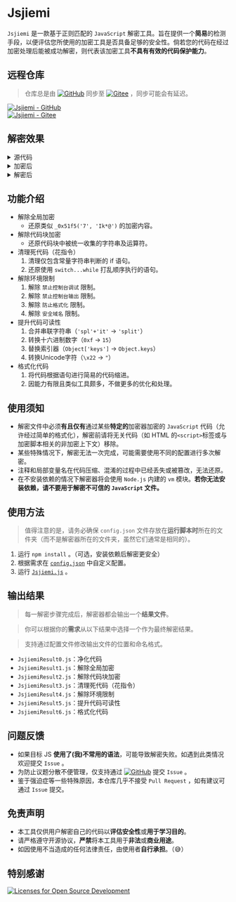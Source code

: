 # Jsjiemi

`Jsjiemi` 是一款基于正则匹配的 `JavaScript` 解密工具。旨在提供一个**简易**的检测手段，以便评估您所使用的加密工具是否具备足够的安全性。倘若您的代码在经过加密处理后能被成功解密，则代表该加密工具**不具有有效的代码保护能力**。

## 远程仓库

> 仓库总是由 [![GitHub](https://img.shields.io/badge/GitHub-181717?style=plastic&logo=Github)](https://github.com/)
> 同步至 [![Gitee](https://img.shields.io/badge/Gitee-C71D23?style=plastic&logo=Gitee)](https://gitee.com/) ，同步可能会有延迟。

[![Jsjiemi - GitHub](https://img.shields.io/badge/GitHub-Jsjiemi-white?logo=Github&labelColor=181717)](https://github.com/NXY666/Jsjiemi.git)<br>
[![Jsjiemi - Gitee](https://img.shields.io/badge/Gitee-Jsjiemi-white?logo=Gitee&labelColor=C71D23)](https://gitee.com/NXY666/Jsjiemi.git)

## 解密效果

<details><summary>源代码</summary>

```javascript
function cancelMacWithUserNameAndMac(userId, userMac, trid) {
	var test = confirm("关闭无感认证后,只能在设备本机上再次开启!");
	if (test) {
		AuthInterFace.cancelMacWithUserNameAndMac(userId, userMac, function (data) {
			if (data.result == 'success') {
				//$("#"+trid).hide();
				//$("#autoMacNumTip").html($("#autoMacNumTip").html()-1);
				var userIndex = getQueryStringByName("userIndex");
				AuthInterFace.freshOnlineUserInfo(userIndex, function (freshOnline) {
					getTime = 1;
					fillData();
				});
			} else {
				alert(data.message);
			}
		});
	}
}
```

</details> 
<details><summary>加密后</summary>

> 已省略全局解密函数

> 为方便对比已进行格式化处理

```javascript
function cancelMacWithUserNameAndMac(_0x1437f8, _0x17c421, _0x18daca) {
	var _0x18d784 = {
		'OGRic': '4|2|6|8|0|5|7|3|9|1',
		'AAvHe': function (_0x4a9629, _0x140a6c) {
			return _0x4a9629(_0x140a6c);
		},
		'wIUwe': 'margin-left',
		'TQJfu': '#loginFrameLogofood_hk_2',
		'Ussjm': function (_0x3a631e, _0x5a538a) {
			return _0x3a631e - _0x5a538a;
		},
		'mwhyn': function (_0x5c1515, _0x3e12d0) {
			return _0x5c1515 * _0x3e12d0;
		},
		'eMmnc': '#hk_margin_left_1',
		'pROLs': _0x64f0('9c5', 'DWlJ'),
		'RtPyd': function (_0x1a2925, _0x3178e2) {
			return _0x1a2925(_0x3178e2);
		},
		'ktmyn': _0x64f0('9c6', 'NMy2'),
		'gxaAs': 'width',
		'QzLeH': function (_0x52c760, _0x2740a1) {
			return _0x52c760(_0x2740a1);
		},
		'MhTAi': _0x64f0('9c7', '*6xD'),
		'FkPFD': '#leftId',
		'izkEP': _0x64f0('9c8', 'a5h*'),
		'qjdIA': function (_0x2af297, _0xb650bb) {
			return _0x2af297 * _0xb650bb;
		},
		'feKqI': function (_0x1f7f78, _0x596751) {
			return _0x1f7f78 === _0x596751;
		},
		'hmFcx': 'yhlbV',
		'lNkRh': function (_0x16de55) {
			return _0x16de55();
		},
		'mGvzI': _0x64f0('9c9', 'hSvn'),
		'mjXUQ': function (_0x112f06, _0x404547) {
			return _0x112f06 - _0x404547;
		},
		'dKWSL': function (_0x5dba1c, _0x2b83a9) {
			return _0x5dba1c(_0x2b83a9);
		},
		'oOHzr': function (_0x3e2c53, _0x4c0c40) {
			return _0x3e2c53 - _0x4c0c40;
		},
		'KnyVW': function (_0x1a0714, _0x336008) {
			return _0x1a0714(_0x336008);
		},
		'oJrGK': function (_0x3f8456, _0x1ddba4) {
			return _0x3f8456 / _0x1ddba4;
		},
		'hQFPI': function (_0xd930d9, _0x1db4bd) {
			return _0xd930d9 - _0x1db4bd;
		},
		'EZHrV': function (_0x5ab773, _0x3893c7) {
			return _0x5ab773(_0x3893c7);
		},
		'lMeUM': function (_0x34d463, _0x4d6b7b) {
			return _0x34d463 - _0x4d6b7b;
		},
		'aycWe': function (_0x58ef0e, _0x3891ab) {
			return _0x58ef0e - _0x3891ab;
		},
		'lKwci': _0x64f0('9ca', 'OJFQ'),
		'ZkOVs': function (_0x4a6dbd, _0x4542cb) {
			return _0x4a6dbd - _0x4542cb;
		},
		'zyJTu': function (_0x5e1b93, _0x446452) {
			return _0x5e1b93 / _0x446452;
		},
		'vjWbs': function (_0x2575e0, _0x11c14c) {
			return _0x2575e0 / _0x11c14c;
		},
		'NFCIT': _0x64f0('9cb', 'Zg5['),
		'dsuhf': function (_0x89f937, _0x597b3f) {
			return _0x89f937 + _0x597b3f;
		},
		'ncXTx': function (_0x12a7de, _0x22e70b) {
			return _0x12a7de > _0x22e70b;
		},
		'lPPfO': function (_0x275710, _0x5a84db) {
			return _0x275710(_0x5a84db);
		},
		'JBQXr': function (_0x287953, _0x123071, _0x2eab92) {
			return _0x287953(_0x123071, _0x2eab92);
		},
		'AMUoZ': _0x64f0('9cc', 'NMy2'),
		'OzLtF': _0x64f0('9cd', 'DWlJ'),
		'TBrqo': 'userIndex',
		'zaUUW': function (_0x43ad2d, _0x154b85) {
			return _0x43ad2d !== _0x154b85;
		},
		'GJkAC': _0x64f0('9ce', 'gS57'),
		'uJjdS': _0x64f0('9cf', 'y@FJ'),
		'GKNWk': function (_0x446ff5, _0x613452) {
			return _0x446ff5 !== _0x613452;
		},
		'PcETE': _0x64f0('9d0', 'tkAR')
	};
	var _0x3c08d6 = _0x18d784[_0x64f0('9d1', 'HmCh')](confirm, _0x18d784[_0x64f0('9d2', ')rYM')]);
	if (_0x3c08d6) {
		if (_0x18d784[_0x64f0('9d3', 'y@FJ')](_0x64f0('9d4', '7#T0'), _0x18d784['PcETE'])) {
			var _0x2cfb1e = _0x18d784[_0x64f0('9d5', 'a5h*')][_0x64f0('9d6', 'z1V4')]('|'), _0x234a2d = 0x0;
			while (!![]) {
				switch (_0x2cfb1e[_0x234a2d++]) {
					case'0':
						_0x18d784[_0x64f0('9d7', 'fv0b')]($, _0x64f0('9d8', 'A4bS'))[_0x64f0('9d9', '*E$X')](_0x18d784['wIUwe'], $marginLeft - 0x64);
						continue;
					case'1':
						$(_0x18d784[_0x64f0('9da', '7zoT')])[_0x64f0('871', 'G%jM')]('margin-left', _0x18d784['Ussjm'](0xc8, _0x18d784['mwhyn']($body, 0.1)));
						continue;
					case'2':
						_0x18d784[_0x64f0('9db', 'TR]&')]($, _0x18d784['eMmnc'])['css'](_0x18d784['pROLs'], $marginLeft);
						continue;
					case'3':
						_0x18d784[_0x64f0('9dc', 'JsoZ')]($, _0x18d784['ktmyn'])['css'](_0x18d784[_0x64f0('9dd', 'nO3k')], $width);
						continue;
					case'4':
						if ($marginLeft < 0x6e) {
							$marginLeft = 0x6e;
						}
						continue;
					case'5':
						_0x18d784[_0x64f0('9de', 'Zg5[')]($, _0x18d784['ktmyn'])['css'](_0x64f0('9df', 'xViR'), $marginLeft);
						continue;
					case'6':
						_0x18d784[_0x64f0('9e0', 'xViR')]($, _0x18d784[_0x64f0('9e1', '8Vu)')])['css'](_0x18d784[_0x64f0('9e2', '(DaA')], $marginLeft);
						continue;
					case'7':
						$(_0x18d784[_0x64f0('9e3', 't7O$')])['css'](_0x64f0('9e4', 'HmCh'), $width);
						continue;
					case'8':
						$(_0x18d784[_0x64f0('9e5', '8Vu)')])[_0x64f0('289', 'hSvn')](_0x64f0('9e6', 'OJFQ'), $marginLeft - 0x6e);
						continue;
					case'9':
						$(_0x18d784['izkEP'])[_0x64f0('26f', 'fv0b')](_0x18d784['wIUwe'], 0xc8 - _0x18d784[_0x64f0('9e7', 'kUYz')]($body, 0.1));
						continue;
				}
				break;
			}
		} else {
			AuthInterFace[_0x64f0('9e8', 'j510')](_0x1437f8, _0x17c421, function (_0x2380dc) {
				var _0x3d57b1 = {
					'MfrKs': function (_0x423e2b, _0x595c7e) {
						return _0x18d784[_0x64f0('9e9', 'hY8M')](_0x423e2b, _0x595c7e);
					},
					'riefY': _0x18d784[_0x64f0('9ea', '8Vu)')],
					'XnjaP': function (_0x154812, _0x17b089) {
						return _0x18d784[_0x64f0('9eb', '4Ats')](_0x154812, _0x17b089);
					},
					'BtknR': function (_0x4afb84, _0x199c9f) {
						return _0x18d784[_0x64f0('9ec', 'DWlJ')](_0x4afb84, _0x199c9f);
					},
					'qyGnJ': function (_0x489a77, _0x12aaa3) {
						return _0x18d784[_0x64f0('9ed', 'Bk0K')](_0x489a77, _0x12aaa3);
					},
					'AFDMo': function (_0x4abfba, _0x219d81) {
						return _0x18d784[_0x64f0('9eb', '4Ats')](_0x4abfba, _0x219d81);
					},
					'mPxnb': function (_0x3693d8, _0x598331) {
						return _0x18d784['lPPfO'](_0x3693d8, _0x598331);
					},
					'eoqvl': function (_0x24b619, _0xfe706) {
						return _0x18d784[_0x64f0('9ee', 'NMy2')](_0x24b619, _0xfe706);
					},
					'YICcj': '</div><div\x20class=\x27secondLine\x27>小时</div>',
					'sUjOF': function (_0x1661d8, _0x395e79, _0x34d552) {
						return _0x18d784['JBQXr'](_0x1661d8, _0x395e79, _0x34d552);
					}
				};
				if (_0x18d784[_0x64f0('9ef', 'JsoZ')](_0x18d784['AMUoZ'], _0x18d784['OzLtF'])) {
					limit = limit[_0x64f0('9f0', 'FBUA')](0x0, limit[_0x64f0('9f1', 'EeGR')]('B'));
					limit = _0x3d57b1[_0x64f0('9f2', 'kUYz')](limit, 0x400) + 'KB';
				} else {
					if (_0x2380dc['result'] == _0x64f0('9f3', 'hSvn')) {
						var _0x36923d = getQueryStringByName(_0x18d784[_0x64f0('9f4', 'fv0b')]);
						AuthInterFace[_0x64f0('9f5', '3Pmi')](_0x36923d, function (_0x5c66cc) {
							if (_0x18d784[_0x64f0('9f6', '(DaA')](_0x18d784['hmFcx'], 'IAutA')) {
								var _0x130c29 = _0x3d57b1['riefY']['split']('|'), _0x5d6347 = 0x0;
								while (!![]) {
									switch (_0x130c29[_0x5d6347++]) {
										case'0':
											var _0x2d9053 = _0x3d57b1[_0x64f0('9f7', '3Pmi')](theTime2, '');
											continue;
										case'1':
											if (_0x3d57b1['BtknR'](_0x2d9053[_0x64f0('9f8', 'Q((!')]('.'), -0x1)) {
												_0x2d9053 = _0x2d9053['substring'](0x0, _0x2d9053['indexOf']('.'));
											}
											continue;
										case'2':
											if (_0x3d57b1[_0x64f0('9f9', 'j510')](_0x542dd2, 0x0)) {
												_0x2d9053 = _0x3d57b1[_0x64f0('9fa', '7zoT')](_0x3d57b1[_0x64f0('9fb', '8Vu)')](parseInt, _0x2d9053), _0x542dd2);
											}
											continue;
										case'3':
											result = _0x3d57b1['AFDMo'](_0x3d57b1[_0x64f0('9fc', '7#T0')]('<div\x20class=\x27firstLine\x27>', _0x2d9053), _0x3d57b1['YICcj']);
											continue;
										case'4':
											var _0x542dd2 = _0x3d57b1[_0x64f0('9fd', 'kUYz')](fomatFloat, _0x3d57b1[_0x64f0('9fe', '(DaA')](_0x3d57b1[_0x64f0('9ff', 'Lclw')](parseInt, theTime1), 0x3c), 0x1);
											continue;
									}
									break;
								}
							} else {
								getTime = 0x1;
								_0x18d784[_0x64f0('a00', 'xViR')](fillData);
							}
						});
					} else {
						if (_0x18d784[_0x64f0('a01', 'DWlJ')](_0x18d784[_0x64f0('a02', 'hSvn')], _0x18d784[_0x64f0('a03', '*6xD')])) {
							var _0x529cc9 = _0x18d784[_0x64f0('a04', 'A4bS')][_0x64f0('a05', 'EeGR')]('|'),
								_0x5cbedb = 0x0;
							while (!![]) {
								switch (_0x529cc9[_0x5cbedb++]) {
									case'0':
										_0x18d784[_0x64f0('a06', 'wpSi')]($, _0x64f0('a07', 'tUE5'))[_0x64f0('894', 'nO3k')](_0x18d784[_0x64f0('a08', 'Lclw')], _0x18d784[_0x64f0('a09', 'F[EM')](_0x18d784[_0x64f0('a0a', 'F[EM')]($body, 0x384) / 0x2, 0xfa));
										continue;
									case'1':
										_0x18d784[_0x64f0('a0b', 'tkAR')]($, '#divPop')['css'](_0x18d784[_0x64f0('a0c', 'fv0b')], _0x18d784['oOHzr'](_0x18d784[_0x64f0('a0d', '3Pmi')]($body, 0x384) / 0x2, 0xfa));
										continue;
									case'2':
										_0x18d784['KnyVW']($, _0x64f0('a0e', ')rYM'))['css'](_0x18d784[_0x64f0('a0f', 'G%jM')], _0x18d784[_0x64f0('a10', 'wpSi')](_0x18d784[_0x64f0('a11', 'hSvn')]($body, 0x384), 0x2) - 0xfa);
										continue;
									case'3':
										_0x18d784['EZHrV']($, _0x64f0('a12', 'G%jM'))[_0x64f0('4ed', '4Ats')](_0x64f0('a13', 'xViR'), _0x18d784[_0x64f0('a14', 'FBUA')](_0x18d784[_0x64f0('a15', 'Zg5[')](_0x18d784['aycWe']($body, 0x384), 0x2), 0xfa));
										continue;
									case'4':
										$(_0x18d784[_0x64f0('a16', '4Ats')])['css'](_0x18d784['wIUwe'], _0x18d784[_0x64f0('a17', 'hSvn')](_0x18d784[_0x64f0('a18', 'Lclw')](_0x18d784[_0x64f0('a19', 'm*Jj')]($body, 0x384), 0x2), 0xd2));
										continue;
								}
								break;
							}
						} else {
							alert(_0x2380dc[_0x64f0('868', 'xViR')]);
						}
					}
				}
			});
		}
	}
}
```

</details>
<details><summary>解密后</summary>

> 为方便对比已进行格式化处理

```javascript
function cancelMacWithUserNameAndMac(_0x1437f8, _0x17c421, _0x18daca) {
	var _0x3c08d6 = confirm('关闭无感认证后,只能在设备本机上再次开启!');
	if (_0x3c08d6) {
		AuthInterFace.cancelMacWithUserNameAndMac(_0x1437f8, _0x17c421, function (_0x2380dc) {
			if (_0x2380dc.result == 'success') {
				var _0x36923d = getQueryStringByName('userIndex');
				AuthInterFace.freshOnlineUserInfo(_0x36923d, function (_0x5c66cc) {
					getTime = 1;
					fillData();
				});
			} else {
				alert(_0x2380dc.message);
			}
		});
	}
}
```

</details>

## 功能介绍

* 解除全局加密
    * 还原类似 `_0x51f5('7', 'Ik*@')` 的加密内容。
* 解除代码块加密
    * 还原代码块中被统一收集的字符串及运算符。
* 清理死代码（花指令）
    1. 清理仅包含常量字符串判断的 if 语句。
    2. 还原使用 `switch...while` 打乱顺序执行的语句。
* 解除环境限制
    1. 解除 `禁止控制台调试` 限制。
    2. 解除 `禁止控制台输出` 限制。
    3. 解除 `防止格式化` 限制。
    4. 解除 `安全域名` 限制。
* 提升代码可读性
    1. 合并串联字符串（`'spl'+'it'` → `'split'`）
    2. 转换十六进制数字（`0xf` → `15`）
    3. 替换索引器（`Object['keys']` → `Object.keys`）
    4. 转换Unicode字符（`\x22` → `"`）
* 格式化代码
    1. 将代码根据语句进行简易的代码缩进。
    2. 因能力有限且类似工具颇多，不做更多的优化和处理。

## 使用须知
* 解密文件中必须**有且仅有**通过某些**特定的**加密器加密的 `JavaScript` 代码（允许经过简单的格式化），解密前请将无关代码（如 HTML 的`<script>`标签或与加密脚本相关的非加密上下文）移除。
* 某些特殊情况下，解密无法一次完成，可能需要使用不同的配置进行多次解密。
* 注释和局部变量名在代码压缩、混淆的过程中已经丢失或被篡改，无法还原。
* 在不安装依赖的情况下解密器将会使用 `Node.js` 内建的 `vm` 模块。**若你无法安装依赖，请不要用于解密不可信的 `JavaScript` 文件。**

## 使用方法

> 值得注意的是，请务必确保 `config.json` 文件存放在**运行脚本时**所在的文件夹（而不是解密器所在的文件夹，虽然它们通常是相同的）。

1. 运行 `npm install` 。（可选，安装依赖后解密更安全）
2. 根据需求在 [`config.json`](/config.json) 中自定义配置。
3. 运行 [`Jsjiemi.js`](/Jsjiemi.js) 。

## 输出结果

> 每一解密步骤完成后，解密器都会输出一个**结果文件**。

> 你可以根据你的**需求**从以下结果中选择一个作为最终解密结果。

> 支持通过配置文件修改输出文件的位置和命名格式。

* `JsjiemiResult0.js`：净化代码
* `JsjiemiResult1.js`：解除全局加密
* `JsjiemiResult2.js`：解除代码块加密
* `JsjiemiResult3.js`：清理死代码（花指令）
* `JsjiemiResult4.js`：解除环境限制
* `JsjiemiResult5.js`：提升代码可读性
* `JsjiemiResult6.js`：格式化代码

## 问题反馈

* 如果目标 JS **使用了(我)不常用的语法**，可能导致解密失败。如遇到此类情况欢迎提交 `Issue` 。
* 为防止议题分散不便管理，仅支持通过 [![GitHub](https://img.shields.io/badge/GitHub-181717?style=plastic&logo=Github)](https://github.com/) 提交 `Issue` 。
* 鉴于强迫症等一些特殊原因，本仓库几乎不接受 `Pull Request` ，如有建议可通过 `Issue` 提交。

## 免责声明

* 本工具仅供用户解密自己的代码以**评估安全性**或**用于学习目的**。
* 请严格遵守开源协议，**严禁**将本工具用于**非法**或**商业用途**。
* 如因使用不当造成的任何法律责任，由使用者**自行承担**。（😅）

## 特别感谢

[![Licenses for Open Source Development](https://img.shields.io/badge/JetBrains-Open%20Source%20License-white?logo=JetBrains&style=plastic)](https://www.jetbrains.com/community/opensource/#support)